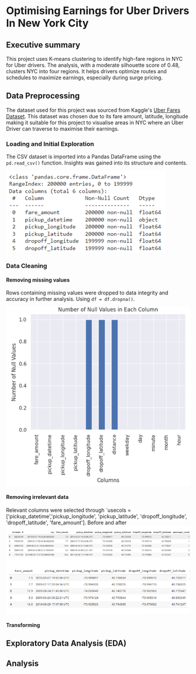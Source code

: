 # Optimising Earnings for Uber Drivers In New York City


## Executive summary
This project uses K-means clustering to identify high-fare regions in NYC for Uber drivers. The analysis, with a moderate silhouette score of 0.48, clusters NYC into four regions. It helps drivers optimize routes and schedules to maximize earnings, especially during surge pricing.



## Data Preprocessing
The dataset used for this project was sourced from Kaggle's [Uber Fares Dataset](https://www.kaggle.com/datasets/yasserh/uber-fares-dataset/data). 
This dataset was chosen due to its fare amount, latitude, longitude making it suitable for this project to visualise areas in NYC where an Uber Driver can traverse to maximise their earnings.

### Loading and Initial Exploration
The CSV dataset is imported into a Pandas DataFrame using the `pd.read_csv()` function.
Insights was gained into its structure and contents. 

![df_info](screenshots/df.info.PNG)

### Data Cleaning 

#### Removing missing values

Rows containing missing values were dropped to data integrity and accuracy in further analysis. Using `df = df.dropna()`.

![null_values](screenshots/null_values.PNG)

#### Removing irrelevant data
Relevant columns were selected through `usecols = ['pickup_datetime','pickup_longitude', 'pickup_latitude', 'dropoff_longitude', 'dropoff_latitude', 'fare_amount']. Before and after ![select_columns](screenshots/selecting_columns.PNG)



#### Transforming 






## Exploratory Data Analysis (EDA)




## Analysis 
